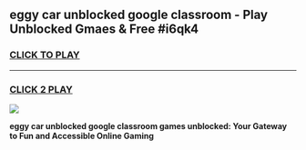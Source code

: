 
## eggy car unblocked google classroom - Play Unblocked Gmaes & Free #i6qk4
<h3>
<a href="https://news.freeplayer.one?title=eggy_car_unblocked_google_classroom&ref=03M">CLICK TO PLAY</a></h3>
<hr>

<h3>
<a href="https://news.freeplayer.one?title=eggy_car_unblocked_google_classroom&ref=03M">CLICK 2 PLAY</a>
  
</h3>

<a href="https://news.freeplayer.one?title=eggy_car_unblocked_google_classroom&ref=03M"><img src="https://clearcache.store/games.png"></a>


**eggy car unblocked google classroom games unblocked: Your Gateway to Fun and Accessible Online Gaming**
